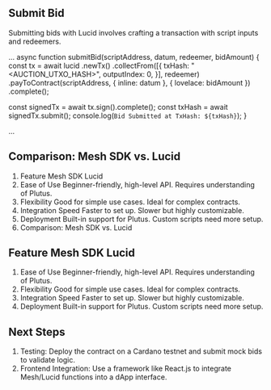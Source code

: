## Submit Bid

Submitting bids with Lucid involves crafting a transaction with script inputs and redeemers.

...
async function submitBid(scriptAddress, datum, redeemer, bidAmount) {
  const tx = await lucid
    .newTx()
    .collectFrom([{
      txHash: "<AUCTION_UTXO_HASH>",
      outputIndex: 0,
    }], redeemer)
    .payToContract(scriptAddress, { inline: datum }, { lovelace: bidAmount })
    .complete();

  const signedTx = await tx.sign().complete();
  const txHash = await signedTx.submit();
  console.log(`Bid Submitted at TxHash: ${txHash}`);
}

...

## Comparison: Mesh SDK vs. Lucid
1. Feature	Mesh SDK	Lucid
2. Ease of Use	Beginner-friendly, high-level API.	Requires understanding of Plutus.
3. Flexibility	Good for simple use cases.	Ideal for complex contracts.
4. Integration Speed	Faster to set up.	Slower but highly customizable.
5. Deployment	Built-in support for Plutus.	Custom scripts need more setup.
6. Comparison: Mesh SDK vs. Lucid

## Feature	Mesh SDK	Lucid

1. Ease of Use	Beginner-friendly, high-level API.	Requires understanding of Plutus.
2. Flexibility	Good for simple use cases.	Ideal for complex contracts.
3. Integration Speed	Faster to set up.	Slower but highly customizable.
4. Deployment	Built-in support for Plutus.	Custom scripts need more setup.


## Next Steps
1. Testing: Deploy the contract on a Cardano testnet and submit mock bids to validate logic.
2. Frontend Integration: Use a framework like React.js to integrate Mesh/Lucid functions into a dApp interface.
